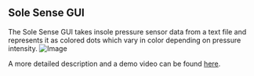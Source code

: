 ## Sole Sense GUI

The Sole Sense GUI takes insole pressure sensor data from a text file and represents it as colored dots which vary in color depending on pressure intensity.
![Image](http://www.peteroxley.com/portfolio/wp-content/uploads/2017/08/SoleSense01.jpg)

A more detailed description and a demo video can be found [here](http://www.peteroxlye.com/portfolio/sole-sense-gui/).
